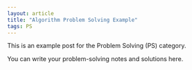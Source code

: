 ```yaml
---
layout: article
title: "Algorithm Problem Solving Example"
tags: PS
---
```


This is an example post for the Problem Solving (PS) category.

You can write your problem-solving notes and solutions here. 